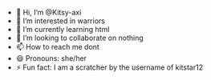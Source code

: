 - 👋 Hi, I’m @Kitsy-axi
- 👀 I’m interested in warriors 
- 🌱 I’m currently learning html
- 💞️ I’m looking to collaborate on nothing
- 📫 How to reach me dont
- 😄 Pronouns: she/her
- ⚡ Fun fact: I am a scratcher by the username of kitstar12

<!---
Kitsy-axi/Kitsy-axi is a ✨ special ✨ repository because its `README.md` (this file) appears on your GitHub profile.
You can click the Preview link to take a look at your changes.
--->
